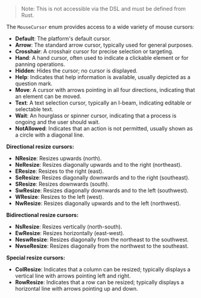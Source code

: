 > Note: This is not accessible via the DSL and must be defined from Rust.

The `MouseCursor` enum provides access to a wide variety of mouse cursors:

- **Default**: The platform's default cursor.
- **Arrow**: The standard arrow cursor, typically used for general purposes.
- **Crosshair**: A crosshair cursor for precise selection or targeting.
- **Hand**: A hand cursor, often used to indicate a clickable element or for panning operations.
- **Hidden**: Hides the cursor; no cursor is displayed.
- **Help**: Indicates that help information is available, usually depicted as a question mark.
- **Move**: A cursor with arrows pointing in all four directions, indicating that an element can be moved.
- **Text**: A text selection cursor, typically an I-beam, indicating editable or selectable text.
- **Wait**: An hourglass or spinner cursor, indicating that a process is ongoing and the user should wait.
- **NotAllowed**: Indicates that an action is not permitted, usually shown as a circle with a diagonal line.

**Directional resize cursors:**

- **NResize**: Resizes upwards (north).
- **NeResize**: Resizes diagonally upwards and to the right (northeast).
- **EResize**: Resizes to the right (east).
- **SeResize**: Resizes diagonally downwards and to the right (southeast).
- **SResize**: Resizes downwards (south).
- **SwResize**: Resizes diagonally downwards and to the left (southwest).
- **WResize**: Resizes to the left (west).
- **NwResize**: Resizes diagonally upwards and to the left (northwest).

**Bidirectional resize cursors:**

- **NsResize**: Resizes vertically (north-south).
- **EwResize**: Resizes horizontally (east-west).
- **NeswResize**: Resizes diagonally from the northeast to the southwest.
- **NwseResize**: Resizes diagonally from the northwest to the southeast.

**Special resize cursors:**

- **ColResize**: Indicates that a column can be resized; typically displays a vertical line with arrows pointing left and right.
- **RowResize**: Indicates that a row can be resized; typically displays a horizontal line with arrows pointing up and down.